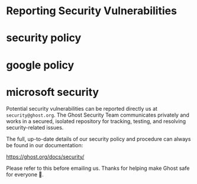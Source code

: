 # Reporting Security Vulnerabilities
# security policy
# google policy
# microsoft security

Potential security vulnerabilities can be reported directly us at `security@ghost.org`. The Ghost Security Team communicates privately and works in a secured, isolated repository for tracking, testing, and resolving security-related issues.

The full, up-to-date details of our security policy and procedure can always be found in our documentation:

https://ghost.org/docs/security/

Please refer to this before emailing us. Thanks for helping make Ghost safe for everyone 🙏.
